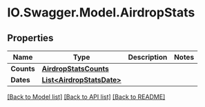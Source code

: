# IO.Swagger.Model.AirdropStats
## Properties

Name | Type | Description | Notes
------------ | ------------- | ------------- | -------------
**Counts** | [**AirdropStatsCounts**](AirdropStatsCounts.md) |  | 
**Dates** | [**List&lt;AirdropStatsDate&gt;**](AirdropStatsDate.md) |  | 

[[Back to Model list]](../README.md#documentation-for-models) [[Back to API list]](../README.md#documentation-for-api-endpoints) [[Back to README]](../README.md)

